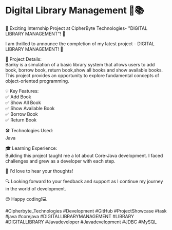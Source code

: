 # Digital Library Management 📖📚

🚀 Exciting Internship Project at CipherByte Technologies- "DIGITAL LIBRARY MANAGEMENT"! 🎉

I am thrilled to announce the completion of my latest project - DIGITAL LIBRARY MANAGEMENT! 🌟

🎯 Project Details: <br>
Banky is a simulation of a basic library system that allows users to add book, borrow book, return book,show all books and show available books. This project provides an opportunity to explore fundamental concepts of object-oriented programming.<br>

💡 Key Features:<br>
✅ Add Book<br>
✅ Show All Book<br>
✅ Show Available Book<br>
✅ Borrow Book<br>
✅ Return Book<br>

🛠 Technologies Used:<br>
    Java<br>

🎓 Learning Experience:<br>
Building this project taught me a lot about Core-Java development. I faced challenges and grew as a developer with each step.

📢 I'd love to hear your thoughts!

🔍 Looking forward to your feedback and support as I continue my journey in the world of development.

😊 Happy coding!💻

#Cipherbyte_Technologies #Development #GitHub #ProjectShowcase #task #java #corejava #DIGITALLIBRARYMANAGEMENT #LIBRARY #DIGITALLIBRARY #Javadeveloper
#Javadevelopment #JDBC #MySQL
